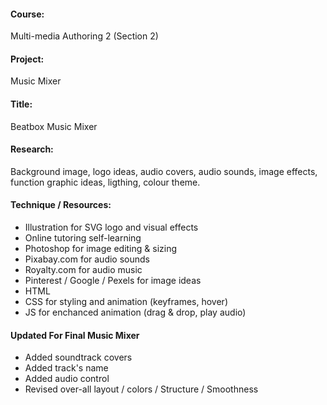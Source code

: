 #### Course:
Multi-media Authoring 2 (Section 2)

#### Project:
Music Mixer

#### Title:
Beatbox Music Mixer

#### Research:
Background image, logo ideas, audio covers, audio sounds, image effects, function graphic ideas, ligthing, colour theme.

#### Technique / Resources:
- Illustration for SVG logo and visual effects
- Online tutoring self-learning
- Photoshop for image editing & sizing
- Pixabay.com for audio sounds
- Royalty.com for audio music
- Pinterest / Google / Pexels for image ideas
- HTML
- CSS for styling and animation (keyframes, hover)
- JS for enchanced animation (drag & drop, play audio)

#### Updated For Final Music Mixer
- Added soundtrack covers
- Added track's name
- Added audio control
- Revised over-all layout / colors / Structure / Smoothness
